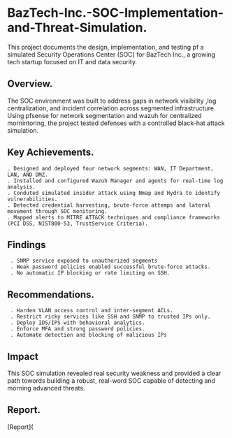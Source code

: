 # BazTech-Inc.-SOC-Implementation-and-Threat-Simulation.
This project documents the design, implementation, and testing pf a simulated Security Operations Center (SOC) for BazTech Inc., a growing tech startup focused on IT and data security.

## Overview.  
The SOC environment was built to address gaps in network visibility ,log centralization, and incident correlation across segmented infrastructure. Using pfsense for network segmentation and wazuh for centralized mornintoring, the project tested defenses with a controlled black-hat attack simulation.

## Key Achievements.
    . Designed and deployed four network segments: WAN, IT Department, LAN, AND DMZ.
    . Installed and configured Wazuh Manager and agents for real-time log analysis.
    . Conduted simulated insider attack using Nmap and Hydra to identify vulnerabilities.
    . Detected credential harvesting, brute-force attemps and lateral movement through SOC monitoring.
    . Mapped alerts to MITRE ATT&CK techniques and compliance frameworks (PCI DSS, NIST800-53, TrustService Criteria).

## Findings 
     . SNMP service exposed to unauthorized segments
     . Weak password policies enabled successful brute-force attacks.
     . No automatic IP blocking or rate limiting on SSH.

## Recommendations.
     . Harden VLAN access control and inter-segment ACLs.
     . Restrict ricky services like SSH and SNMP to trusted IPs only.
     . Deploy IDS/IPS with behavioral analytics.
     . Enforce MFA and strong password policies.
     . Automate detection and blocking of malicious IPs 
     
## Impact 
This SOC simulation revealed real security weakness and provided a clear path towords building a robust, real-word SOC capable of detecting and morning advanced threats.

## Report.
[Report](
